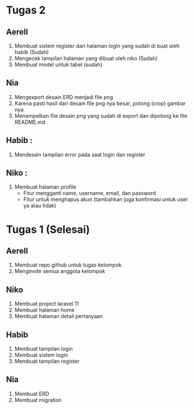 # Tugas 2

## Aerell
1. Membuat sistem register dari halaman login yang sudah di buat oleh habib (Sudah)
2. Mengecek tampilan halaman yang dibuat oleh niko (Sudah)
3. Membuat model untuk tabel (sudah)

## Nia
1. Mengexport desain ERD menjadi file png
2. Karena pasti hasil dari desain file png nya besar, potong (crop) gambar nya
3. Menempelkan file desain png yang sudah di export dan dipotong ke file README.md

## Habib :
1. Mendesain tampilan error pada saat login dan register

## Niko :
1. Membuat halaman profile
    - Fitur mengganti name, username, email, dan password
    - Fitur untuk menghapus akun (tambahkan juga konfirmasi untuk user ya atau tidak)

# Tugas 1 (Selesai)

## Aerell
1. Membuat repo github untuk tugas kelompok
2. Menginvite semua anggota kelompok

## Niko
1. Membuat project laravel 11
2. Membuat halaman home
3. Membuat halaman detail pertanyaan

## Habib
1. Membuat tampilan login
2. Membuat sistem login
3. Membuat tampilan register

## Nia
1. Membuat ERD
2. Membuat migration
